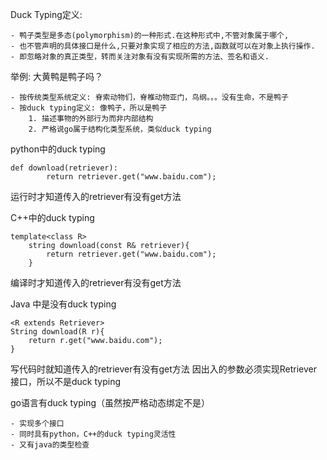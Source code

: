Duck Typing定义:

    - 鸭子类型是多态(polymorphism)的一种形式.在这种形式中,不管对象属于哪个,
    - 也不管声明的具体接口是什么,只要对象实现了相应的方法,函数就可以在对象上执行操作.
    - 即忽略对象的真正类型，转而关注对象有没有实现所需的方法、签名和语义.

举例: 大黄鸭是鸭子吗？

    - 按传统类型系统定义: 脊索动物们，脊椎动物亚门，鸟纲。。。没有生命，不是鸭子
    - 按duck typing定义: 像鸭子，所以是鸭子
        1. 描述事物的外部行为而非内部结构
        2. 严格说go属于结构化类型系统，类似duck typing

python中的duck typing

```
def download(retriever):
        return retriever.get("www.baidu.com");    
```

运行时才知道传入的retriever有没有get方法

C++中的duck typing

```
template<class R>
    string download(const R& retriever){
        return retriever.get("www.baidu.com");
    }
```

编译时才知道传入的retriever有没有get方法

Java 中是没有duck typing

```
<R extends Retriever>
String download(R r){
    return r.get("www.baidu.com");
}
```

写代码时就知道传入的retriever有没有get方法 因出入的参数必须实现Retriever接口，所以不是duck typing

go语言有duck typing（虽然按严格动态绑定不是）

    - 实现多个接口
    - 同时具有python，C++的duck typing灵活性
    - 又有java的类型检查
